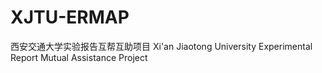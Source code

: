 # XJTU-ERMAP
 西安交通大学实验报告互帮互助项目 Xi'an Jiaotong University Experimental Report Mutual Assistance Project
